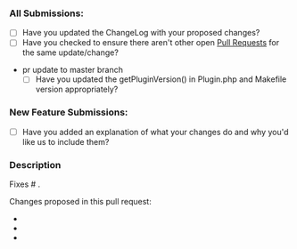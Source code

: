 ### All Submissions:

* [ ] Have you updated the ChangeLog with your proposed changes?
* [ ] Have you checked to ensure there aren't other open [Pull Requests](../../pulls) for the same update/change?
* pr update to master branch
  * [ ] Have you updated the getPluginVersion() in Plugin.php and Makefile version appropriately?
### New Feature Submissions:

* [ ] Have you added an explanation of what your changes do and why you'd like us to include them?

### Description

Fixes # .

Changes proposed in this pull request:

* 
* 
* 
